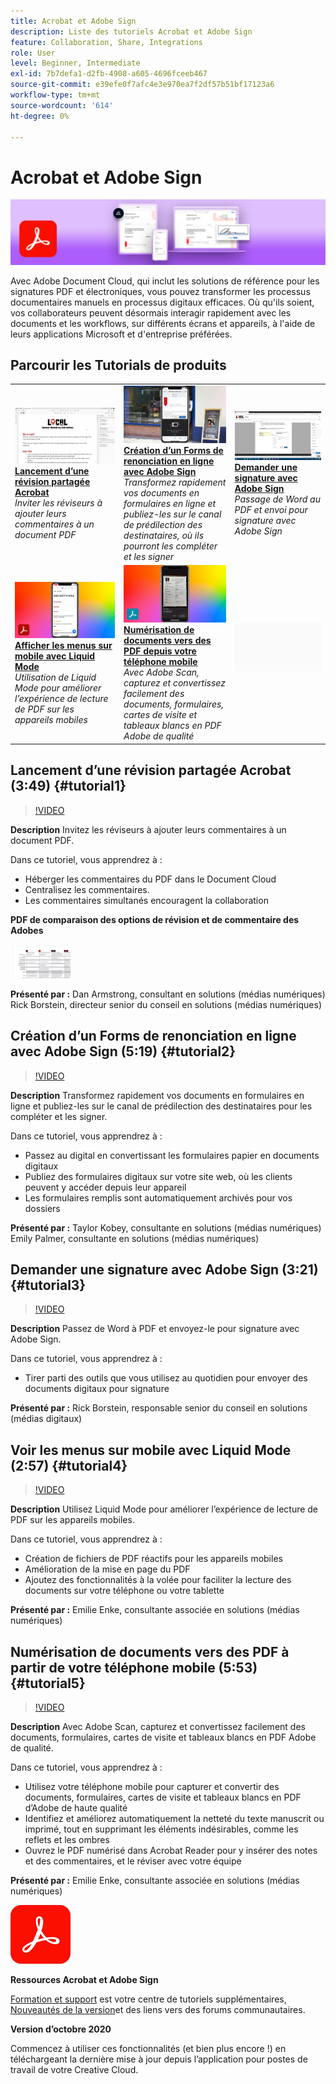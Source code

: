 ```yaml
---
title: Acrobat et Adobe Sign
description: Liste des tutoriels Acrobat et Adobe Sign
feature: Collaboration, Share, Integrations
role: User
level: Beginner, Intermediate
exl-id: 7b7defa1-d2fb-4908-a605-4696fceeb467
source-git-commit: e39efe0f7afc4e3e970ea7f2df57b51bf17123a6
workflow-type: tm+mt
source-wordcount: '614'
ht-degree: 0%

---
```


# Acrobat et Adobe Sign

![Image de héros du tutoriel](../assets/DC.jpg)

Avec Adobe Document Cloud, qui inclut les solutions de référence pour les signatures PDF et électroniques, vous pouvez transformer les processus documentaires manuels en processus digitaux efficaces. Où qu&#39;ils soient, vos collaborateurs peuvent désormais interagir rapidement avec les documents et les workflows, sur différents écrans et appareils, à l&#39;aide de leurs applications Microsoft et d&#39;entreprise préférées.

## Parcourir les Tutorials de produits

<table style="table-layout:fixed">
<tr>
 <td>
   <a href="acrobat-sign.md#tutorial1">
      <img alt="Lancement d’une révision partagée Acrobat" src="../assets/acrobat_sharedreview_armstrong.jpg" />
   </a>
    <div>
   <a href="acrobat-sign.md#tutorial1"><strong>Lancement d’une révision partagée Acrobat</strong></a>
    </div>
    <em>Inviter les réviseurs à ajouter leurs commentaires à un document PDF</em>
    <br>
  </td>
  <td>
    <a href="acrobat-sign.md#tutorial2">
        <img alt="Création d’un Forms de renonciation en ligne avec Adobe Sign" src="../assets/sign_webforms_palmer-kobey_thumbnail.jpg" />
    </a>
    <div>
    <a href="acrobat-sign.md#tutorial2"><strong>Création d’un Forms de renonciation en ligne avec Adobe Sign</strong></a>
    </div>
    <em>Transformez rapidement vos documents en formulaires en ligne et publiez-les sur le canal de prédilection des destinataires, où ils pourront les compléter et les signer</em>
    <br>
  </td>
  <td>
   <a href="acrobat-sign.md#tutorial3">
      <img alt="Demander une signature avec Adobe Sign" src="../assets/sign_request-signature_borstein_thumbnail.jpg" />
   </a>
    <div>
    <a href="acrobat-sign.md#tutorial3"><strong>Demander une signature avec Adobe Sign</strong></a>
    </div>
    <em>Passage de Word au PDF et envoi pour signature avec Adobe Sign</em>
    <br>
  </td>
</tr>
<tr>
 <td>
   <a href="acrobat-sign.md#tutorial4">
      <img alt="Afficher les menus sur mobile avec Liquid Mode" src="../assets/acrobat_liquidmode_enke_thumbnail.jpg" />
   </a>
    <div>
   <a href="acrobat-sign.md#tutorial4"><strong>Afficher les menus sur mobile avec Liquid Mode</strong></a>
    </div>
    <em>Utilisation de Liquid Mode pour améliorer l’expérience de lecture de PDF sur les appareils mobiles</em>
    <br>
  </td>
  <td>
    <a href="acrobat-sign.md#tutorial5">
        <img alt="Numérisation de documents vers des PDF depuis votre téléphone mobile" src="../assets/acrobat_scan_enke.jpg" />
    </a>
    <div>
    <a href="acrobat-sign.md#tutorial5"><strong>Numérisation de documents vers des PDF depuis votre téléphone mobile</strong></a>
    </div>
    <em>Avec Adobe Scan, capturez et convertissez facilement des documents, formulaires, cartes de visite et tableaux blancs en PDF Adobe de qualité</em>
    <br>
  </td>
  <td>
    <img alt="Espaceur" src="../assets/Gray_thumbnail.png" />
    <div>
    <br>
  </td>
</tr>
</table>

## Lancement d’une révision partagée Acrobat (3:49) {#tutorial1}

>[!VIDEO](https://video.tv.adobe.com/v/326777?hidetitle=true)

**Description**
Invitez les réviseurs à ajouter leurs commentaires à un document PDF.

Dans ce tutoriel, vous apprendrez à :
* Héberger les commentaires du PDF dans le Document Cloud
* Centralisez les commentaires.
* Les commentaires simultanés encouragent la collaboration

**PDF de comparaison des options de révision et de commentaire des Adobes**

[![Image de comparaison](../assets/ComparisonPDF_thumbnail_96.png)](../assets/Adobe_Review_and_Comment_Comparisons.pdf)

**Présenté par :**
Dan Armstrong, consultant en solutions (médias numériques) Rick Borstein, directeur senior du conseil en solutions (médias numériques)

## Création d’un Forms de renonciation en ligne avec Adobe Sign (5:19) {#tutorial2}

>[!VIDEO](https://video.tv.adobe.com/v/326776?hidetitle=true)

**Description**
Transformez rapidement vos documents en formulaires en ligne et publiez-les sur le canal de prédilection des destinataires pour les compléter et les signer.

Dans ce tutoriel, vous apprendrez à :
* Passez au digital en convertissant les formulaires papier en documents digitaux
* Publiez des formulaires digitaux sur votre site web, où les clients peuvent y accéder depuis leur appareil
* Les formulaires remplis sont automatiquement archivés pour vos dossiers

**Présenté par :**
Taylor Kobey, consultante en solutions (médias numériques) Emily Palmer, consultante en solutions (médias numériques)

## Demander une signature avec Adobe Sign (3:21) {#tutorial3}

>[!VIDEO](https://video.tv.adobe.com/v/326801?hidetitle=true)

**Description**
Passez de Word à PDF et envoyez-le pour signature avec Adobe Sign.

Dans ce tutoriel, vous apprendrez à :
* Tirer parti des outils que vous utilisez au quotidien pour envoyer des documents digitaux pour signature

**Présenté par :**
Rick Borstein, responsable senior du conseil en solutions (médias digitaux)

## Voir les menus sur mobile avec Liquid Mode (2:57) {#tutorial4}

>[!VIDEO](https://video.tv.adobe.com/v/327093?hidetitle=true)

**Description**
Utilisez Liquid Mode pour améliorer l’expérience de lecture de PDF sur les appareils mobiles.

Dans ce tutoriel, vous apprendrez à :
* Création de fichiers de PDF réactifs pour les appareils mobiles
* Amélioration de la mise en page du PDF
* Ajoutez des fonctionnalités à la volée pour faciliter la lecture des documents sur votre téléphone ou votre tablette

**Présenté par :**
Emilie Enke, consultante associée en solutions (médias numériques)

## Numérisation de documents vers des PDF à partir de votre téléphone mobile (5:53) {#tutorial5}

>[!VIDEO](https://video.tv.adobe.com/v/327094?hidetitle=true)

**Description**
Avec Adobe Scan, capturez et convertissez facilement des documents, formulaires, cartes de visite et tableaux blancs en PDF Adobe de qualité.

Dans ce tutoriel, vous apprendrez à :
* Utilisez votre téléphone mobile pour capturer et convertir des documents, formulaires, cartes de visite et tableaux blancs en PDF d’Adobe de haute qualité
* Identifiez et améliorez automatiquement la netteté du texte manuscrit ou imprimé, tout en supprimant les éléments indésirables, comme les reflets et les ombres
* Ouvrez le PDF numérisé dans Acrobat Reader pour y insérer des notes et des commentaires, et le réviser avec votre équipe

**Présenté par :**
Emilie Enke, consultante associée en solutions (médias numériques)

![Logo DC](../assets/Doc-Cloud-256.png)

**Ressources Acrobat et Adobe Sign**

[Formation et support](https://helpx.adobe.com/support/document-cloud.html) est votre centre de tutoriels supplémentaires, [Nouveautés de la version](https://helpx.adobe.com/acrobat/using/whats-new.html)et des liens vers des forums communautaires.

**Version d’octobre 2020**

Commencez à utiliser ces fonctionnalités (et bien plus encore !) en téléchargeant la dernière mise à jour depuis l’application pour postes de travail de votre Creative Cloud.
